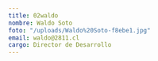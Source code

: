 ```yaml
---
title: 02waldo
nombre: Waldo Soto
foto: "/uploads/Waldo%20Soto-f8ebe1.jpg"
email: waldo@2811.cl
cargo: Director de Desarrollo
---
```


